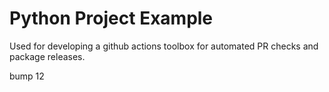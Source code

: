 # Python Project Example

Used for developing a github actions toolbox for automated PR checks and package releases.

bump 12